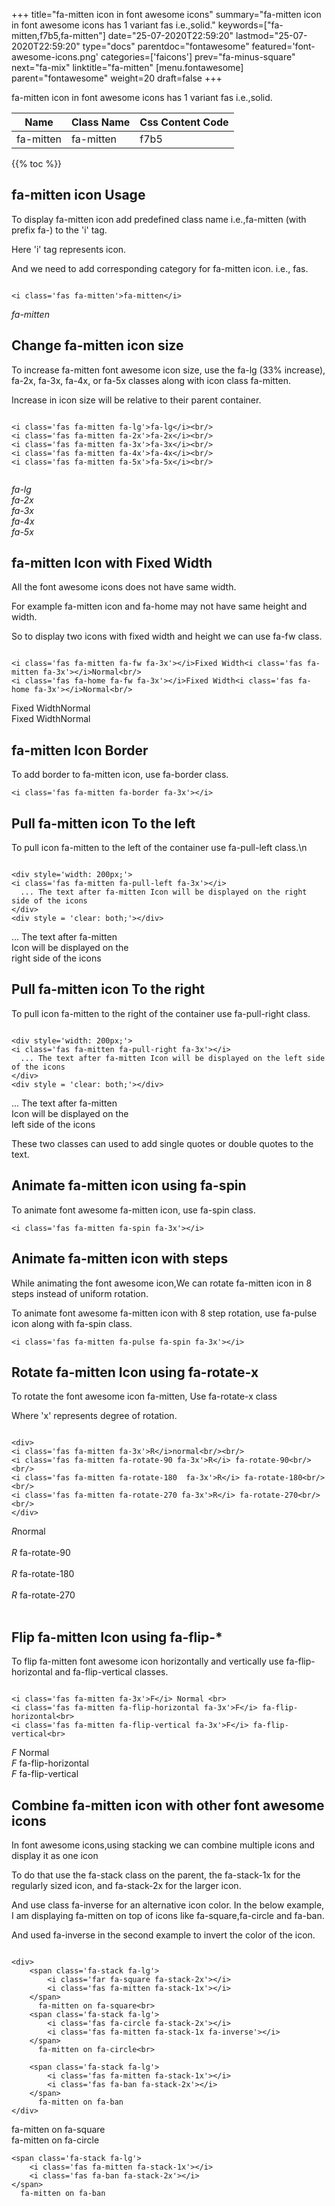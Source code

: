 +++
title="fa-mitten icon in font awesome icons"
summary="fa-mitten icon in font awesome icons has 1 variant fas i.e.,solid."
keywords=["fa-mitten,f7b5,fa-mitten"]
date="25-07-2020T22:59:20"
lastmod="25-07-2020T22:59:20"
type="docs"
parentdoc="fontawesome"
featured='font-awesome-icons.png'
categories=['faicons']
prev="fa-minus-square"
next="fa-mix"
linktitle="fa-mitten"
[menu.fontawesome]
parent="fontawesome"
weight=20
draft=false
+++


fa-mitten icon in font awesome icons has 1 variant fas i.e.,solid.

<div class='table-responsive'><table class='table'><thead><tr><th>Name</th><th>Class Name</th><th>Css Content Code</th></tr></thead><tbody><tr><td>fa-mitten</td><td>fa-mitten</td><td>f7b5</td></tr></tbody></table></div>


{{% toc %}}


## fa-mitten icon Usage

To display fa-mitten icon add predefined class name i.e.,fa-mitten (with prefix fa-) to the 'i' tag.

Here 'i' tag represents icon.

And we need to add corresponding category for fa-mitten icon. i.e., fas.


```

<i class='fas fa-mitten'>fa-mitten</i>
```

<i class='fas fa-mitten'>fa-mitten</i>




## Change fa-mitten icon size
To increase fa-mitten font awesome icon size, use the fa-lg (33% increase), fa-2x, fa-3x, fa-4x, or fa-5x classes along with icon class fa-mitten.

Increase in icon size will be relative to their parent container. 

```

<i class='fas fa-mitten fa-lg'>fa-lg</i><br/>
<i class='fas fa-mitten fa-2x'>fa-2x</i><br/>
<i class='fas fa-mitten fa-3x'>fa-3x</i><br/>
<i class='fas fa-mitten fa-4x'>fa-4x</i><br/>
<i class='fas fa-mitten fa-5x'>fa-5x</i><br/>
            
```

<i class='fas fa-mitten fa-lg'>fa-lg</i><br/>
<i class='fas fa-mitten fa-2x'>fa-2x</i><br/>
<i class='fas fa-mitten fa-3x'>fa-3x</i><br/>
<i class='fas fa-mitten fa-4x'>fa-4x</i><br/>
<i class='fas fa-mitten fa-5x'>fa-5x</i><br/>
            



## fa-mitten Icon with Fixed Width 

All the font awesome icons does not have same width.

For example fa-mitten icon and fa-home may not have same height and width.

So to display two icons with fixed width and height we can use fa-fw class.


```

<i class='fas fa-mitten fa-fw fa-3x'></i>Fixed Width<i class='fas fa-mitten fa-3x'></i>Normal<br/>
<i class='fas fa-home fa-fw fa-3x'></i>Fixed Width<i class='fas fa-home fa-3x'></i>Normal<br/>
```

<i class='fas fa-mitten fa-fw fa-3x'></i>Fixed Width<i class='fas fa-mitten fa-3x'></i>Normal<br/>
<i class='fas fa-home fa-fw fa-3x'></i>Fixed Width<i class='fas fa-home fa-3x'></i>Normal<br/>



## fa-mitten Icon Border 

To add border to fa-mitten icon, use fa-border class.


```
<i class='fas fa-mitten fa-border fa-3x'></i>

```
<i class='fas fa-mitten fa-border fa-3x'></i>





## Pull fa-mitten icon To the left

To pull icon fa-mitten to the left of the container use fa-pull-left class.\n

```

<div style='width: 200px;'>
<i class='fas fa-mitten fa-pull-left fa-3x'></i>
  ... The text after fa-mitten Icon will be displayed on the right side of the icons
</div>
<div style = 'clear: both;'></div>
```

<div style='width: 200px;'>
<i class='fas fa-mitten fa-pull-left fa-3x'></i>
  ... The text after fa-mitten Icon will be displayed on the right side of the icons
</div>
<div style = 'clear: both;'></div>




## Pull fa-mitten icon To the right
To pull icon fa-mitten to the right of the container use fa-pull-right class.

```

<div style='width: 200px;'>
<i class='fas fa-mitten fa-pull-right fa-3x'></i>
  ... The text after fa-mitten Icon will be displayed on the left side of the icons
</div>
<div style = 'clear: both;'></div>
```

<div style='width: 200px;'>
<i class='fas fa-mitten fa-pull-right fa-3x'></i>
  ... The text after fa-mitten Icon will be displayed on the left side of the icons
</div>
<div style = 'clear: both;'></div>

These two classes can used to add single quotes or double quotes to the text.


## Animate fa-mitten icon using fa-spin
To animate font awesome fa-mitten icon, use fa-spin class.

```
<i class='fas fa-mitten fa-spin fa-3x'></i>
```
<i class='fas fa-mitten fa-spin fa-3x'></i>




## Animate fa-mitten icon with steps
While animating the font awesome icon,We can rotate fa-mitten icon in 8 steps instead of uniform rotation.

To animate font awesome fa-mitten icon with 8 step rotation, use fa-pulse icon along with fa-spin class.


```
<i class='fas fa-mitten fa-pulse fa-spin fa-3x'></i>

```
<i class='fas fa-mitten fa-pulse fa-spin fa-3x'></i>





## Rotate fa-mitten Icon using fa-rotate-x
To rotate the font awesome icon fa-mitten, Use fa-rotate-x class

Where 'x' represents degree of rotation.


```

<div>
<i class='fas fa-mitten fa-3x'>R</i>normal<br/><br/>
<i class='fas fa-mitten fa-rotate-90 fa-3x'>R</i> fa-rotate-90<br/><br/> 
<i class='fas fa-mitten fa-rotate-180  fa-3x'>R</i> fa-rotate-180<br/><br/> 
<i class='fas fa-mitten fa-rotate-270 fa-3x'>R</i> fa-rotate-270<br/><br/>
</div>
```

<div>
<i class='fas fa-mitten fa-3x'>R</i>normal<br/><br/>
<i class='fas fa-mitten fa-rotate-90 fa-3x'>R</i> fa-rotate-90<br/><br/> 
<i class='fas fa-mitten fa-rotate-180  fa-3x'>R</i> fa-rotate-180<br/><br/> 
<i class='fas fa-mitten fa-rotate-270 fa-3x'>R</i> fa-rotate-270<br/><br/>
</div>




## Flip fa-mitten Icon using fa-flip-*
To flip fa-mitten font awesome icon horizontally and vertically use fa-flip-horizontal and fa-flip-vertical classes. 

```

<i class='fas fa-mitten fa-3x'>F</i> Normal <br>
<i class='fas fa-mitten fa-flip-horizontal fa-3x'>F</i> fa-flip-horizontal<br>
<i class='fas fa-mitten fa-flip-vertical fa-3x'>F</i> fa-flip-vertical<br>
```

<i class='fas fa-mitten fa-3x'>F</i> Normal <br>
<i class='fas fa-mitten fa-flip-horizontal fa-3x'>F</i> fa-flip-horizontal<br>
<i class='fas fa-mitten fa-flip-vertical fa-3x'>F</i> fa-flip-vertical<br>




## Combine fa-mitten icon with other font awesome icons
In font awesome icons,using stacking we can combine multiple icons and display it as one icon 

To do that use the fa-stack class on the parent, the fa-stack-1x for the regularly sized icon, and fa-stack-2x for the larger icon.

And use class fa-inverse for an alternative icon color. 
In the below example, I am displaying fa-mitten on top of icons like fa-square,fa-circle and fa-ban.

And used fa-inverse in the second example to invert the color of the icon.

```

<div>
    <span class='fa-stack fa-lg'>
        <i class='far fa-square fa-stack-2x'></i>
        <i class='fas fa-mitten fa-stack-1x'></i>
    </span>
      fa-mitten on fa-square<br>
    <span class='fa-stack fa-lg'>
        <i class='fas fa-circle fa-stack-2x'></i>
        <i class='fas fa-mitten fa-stack-1x fa-inverse'></i>
    </span>
      fa-mitten on fa-circle<br>

    <span class='fa-stack fa-lg'>
        <i class='fas fa-mitten fa-stack-1x'></i>
        <i class='fas fa-ban fa-stack-2x'></i>
    </span>
      fa-mitten on fa-ban
</div>
```

<div>
    <span class='fa-stack fa-lg'>
        <i class='far fa-square fa-stack-2x'></i>
        <i class='fas fa-mitten fa-stack-1x'></i>
    </span>
      fa-mitten on fa-square<br>
    <span class='fa-stack fa-lg'>
        <i class='fas fa-circle fa-stack-2x'></i>
        <i class='fas fa-mitten fa-stack-1x fa-inverse'></i>
    </span>
      fa-mitten on fa-circle<br>

    <span class='fa-stack fa-lg'>
        <i class='fas fa-mitten fa-stack-1x'></i>
        <i class='fas fa-ban fa-stack-2x'></i>
    </span>
      fa-mitten on fa-ban
</div>






